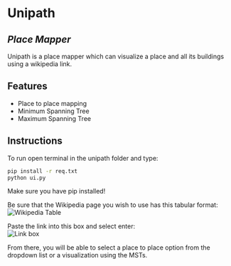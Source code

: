 # Unipath
## _Place Mapper_

Unipath is a place mapper which can visualize a place and all its buildings using a wikipedia link.

## Features

- Place to place mapping
- Minimum Spanning Tree
- Maximum Spanning Tree


## Instructions
To run open terminal in the unipath folder and type:
```sh
pip install -r req.txt
python ui.py
```
Make sure you have pip installed!


Be sure that the Wikipedia page you wish to use has this tabular format:
![Wikipedia Table](https://lh3.googleusercontent.com/fife/AGXqzDk2ZO8Gnhxn7agrc4oHddXg4-7LLVgnR4utU3-1pn5qnhouOG3K04en7q4yijJImWbTg_zyWmyTP3i4uXiPSj8za2AuIknAYAvRzRrzTugnepT1gXWc6u452uSQMn9CQ2QwP98Rp-EIp27Yud0dlCbZy7SmsxfuWFbknbOD-gT0Bu1tpw79SfAWoWT22kKiHTwkRFhOR4P4yirBu4l-uPrkdXShKxGDfVupneXT9S_N4H7zS-EAcz7PycFL3KP0GwCbA2vPREYm26jqx5Qs6LsxnLjuvBMfshCWsXelKj6XV_Xywdcf7ppMR7jZbelAjMgwlj2SDx5bu9UNPydoNnpubk1HakQI6nleS6klQw1oQpJl2FqKWsQA1ctccF5xP4-mHOa1-5itbKK8Pwr96spYOjaTCoiwlZqExiRuZPm83BUdxrfiqcb12c-yF1BOgpeHZCg37c5CkmdCfitKtFsOtkb19a4NVJbIvzdY6Qtl_Der15RoeLx0iRPa4JjoklYAqqR1q6MLFVXJLa-2aGXur6yL_Sy_2ZzpY49mShG4SdbcPSzcVmyNHvXlss2PMdDHDRWjP4G2h4CwFb2gtKVIwgphcZTNpNJW6CEVidZLurjp3oMCsioeMrE2EhPAK79haDtOxKBwYh21xFM1v8bcsQ4f7F21qvPHgQ7JFzPkkQyDYa59hEYcmh4A1TsYDA7udsV6_aPY2u0657u_niQjkx1TCXZEwYip4SNsq9FYuEGBe7fE9JlkaA8fykTDLIYCxw9QOztPLwSKQY7pGVRyr0ILyhhHvXN0V8f4F_dI2g6cyNkIJT7eqNpp6GefiNxU4Jdz-jL4TtgEWUyrRC_RjkiA-0tFfjTL2VsnZJ_dHykByjOZiAV4WKDj1GvnC7CQuyBQi0-cV-oeqHUsU6Ld9k5-AIxktRtgu0lJEAShqbmQuGgyOl6sgyegyPT7Ymw9jkHZ9ZEVh8nDdFlPRS9T1_uvXasB4Te_qWGQzXif78r2Zq3A2mWenuScaZZZQf570mXlsqYTFDgjB68AqEbEMAfATwQybnUO30aPCXB_cdkOTr-NRYAZYNAcU0kQ-FSSXmpqQx3bBEOXIzM1wION21l7aVi985VNLSgO6Uj_Tda7REbHZaI5pedQfkkNT7LTQnQ07PV8bmaDy9VBla0IC1_sR8LMQWDfUqXiugS4-1rPPelJvIn8c0iRCF1FEy2j3xFKozRA77W7MgSiO76Pj4TW2S8P9hiFZ71d7Kc4zRHCQjz_HkHGhq0kw85xZY_EyCj-clE3M34HrdaFEnh-yOiwukr6-ZPEw4zzI6xN1D6DRr16BPsSeSw13vJcfXRuydq_sK6sDmHfLNu_22EDLycMBzlWgHeBfry42n-1xbGYpFB0Jv_Jn3AymIdSKC67uWtNASLtT4RMan6ypOGKhLxbAC33GfxWQ2pOCG3WLFmA95Pt4gF9oOcwhow1bZEQrhDKBmWoozW7VjgxHu0x-yAL2h9-GFwyAxx4i92aprdKG5ij82oR6BPud0phuJtaGEF-LeeV-_Ow0T2FJFQamrM9sd6IbGx5MknT8rOq_Yp06aQLLeenSeGvGOXCo_2TqIZJxDaYC1qvn_evwAj5CoJwkiFRXAxVkPM-bzpX0COJeDz-J9lYTBmt3EBiKLsZaXA-92eiAwX7HvpDxqzg0rL8N2i8gh3824ytlpKo8A=w1278-h1278)

Paste the link into this box and select enter:\
![Link box](https://lh3.googleusercontent.com/fife/AGXqzDk1alL3XKlAOh3XPbfJU4pVdHgTmP7DR7DyYt92ZWKkGuflU9dvBKC-QIF0F5RZQVbBeieHPuA8Az5QSul_onO63MmQPW9pGtpGrEVIf5ScH-W4_X0rHQmT3Uh1NcfNwr4GAmh8Tn3vBg9qwnGGoMiGdcfgpj0u2KL8GUqH1rZswB5FkWBxkEFqgIlr9o5vhI9PdcgfcMnY81zuJmhnz-6cJcbCdMapHv847PDd8VCBSCFCVk_EX_7Sx5UQYBdX4BKiOBWuhh04CEQ61HRtfsrP268ooK1-a45Fb008apnYxwOZwkE81DtKrfIg50PMbx7rCDvYAp5hpBgC3BzUQN5DbRbymYlBvDLpHuGjjZq3R8yvj1M5FZU1a0bwYOmUeZulWr0YNj_vKXN-7HrbzSkCYvhkBe9oVKWQReMOs-ZyF2ROpCuR5I7_bVHDoHqXLaLsGbR282tloerLvePouVFwWIuEanBWVWB8ML9Tpsn5fhzprPwso0lVqvy6t7q2DX3d5dtV2SB7d6ZWnd4odVh3atopWQHsOGCiHxNsT-o31C6Gun7FepSPUiGyL-ZEKU9lPLI5txFU73IVqx1mw47IPLdhceJgRqWawY5rsPZme5XZHgqCbTuIsoYpoELatL8HUUJdxhI2QLJPogltoQt_ragUXQf-gMhlJwSf5a0XP_Q7tQcVy4-9quJD2KNEbJCAuhFSlbMs3W_sKvkXafP9XP_9EojxRXqw2NiwrVyF5nEcj_7Jm_fn-Qu0vBLKzWjJ6VJwU9PtXioqhyt09W8xlTM9uxm8vX693VTA7h7zZSB-UF_RaxJOlM7Dqo7NeVZ54ooBZvJ2SvcWN7NfXu67A2OXWXnXLcTVVFDRUxiYKckudUF3wzk8dsO91lGwruELQjTk62efT40gqw3hGAc5C0rwnoRjehC0AkJPae5TcRGiAacEsDpvBDe957WLtdgpaspaZnS92jyLHzeYImhY90Bwm4gF9zn_asjGeZLt5z1xx84Tawh_MWyeKZpnfHPEl2H0N9U-T-YHsRUETrpDp7B158pwEbcVq7SAnPT4B-THu9JeX2uKqx--bz0ShZ7E0AUsrPV43-f7XvjDE-nc05RN6dGQAFtfOXfCRY19CiMZ1WpaU4y4VH2w5DL1ebFJu9OnGhuprDPdCiZSUPz3qq5k1h9In3gvyDh_iIAdn15-alVkww1iLiuf73OsdxTNGy4apaVU62BV8O_ZnWuJTZiVNZs5cdrnSN72t5-A-Q3JiSgRjHKOhLAQmjSWu_s9pFOQhHug6jt_vN1mI-OGeE40cbm-pDWMBXYcbPok0VugjH1vv84VHGvbSaYs5CVT8JeUnRR5c9xqzQy3PACw1BbhVnNYlsiVZv5L_Jvi2OHQT2DO7-oT76DdHc4QygNEwrNp-a2hQeVmcURcZmxrjYZmiR8qyeJjCCGHKnyWOiOtgvS5a2XFCHSSrr62vJZzS0UKziOM7w6sAY9clhA_LSXM1mwUZWFuNFthCcBeOHTfw-ZqJmdp1novfM4EHEJW1fdqjKSc0kcE6xP2lsqxHgAGXhxZTkazCkHmx-ktc_hF_Cl9NiJJ6ipcug3YYTtHmo6hP38QNri4tQziG0EZeevHPTAH3CskV16arAZOVdN8hvTM2pdHEz3BeqOftbnTLkwjhZ7bRezuq54uZ8YW8OVrYWFGTdXouYEeFl2Tsg=w1278-h1278)

From there, you will be able to select a place to place option from the dropdown list or a visualization using the MSTs.


